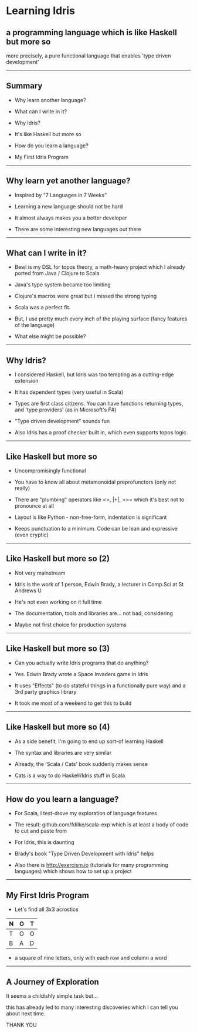 <!-- pagenumber: true -->

# Learning Idris 

## a programming language which is like Haskell but more so

more precisely, a pure functional language 
that enables 'type driven development'

---

## Summary

- Why learn another language?

- What can I write in it?

- Why Idris?

- It's like Haskell but more so

- How do you learn a language?

- My First Idris Program

---

## Why learn yet another language?

- Inspired by "7 Languages in 7 Weeks"

- Learning a new language should not be hard

- It almost always makes you a better developer

- There are some interesting new languages out there

---

## What can I write in it? 

- Bewl is my DSL for topos theory, a math-heavy project 
which I already ported from Java / Clojure to Scala 

- Java's type system became too limiting

- Clojure's macros were great but I missed the strong typing

- Scala was a perfect fit.

- But, I use pretty much every inch of the playing surface
(fancy features of the language)

- What else might be possible?

---

## Why Idris?

- I considered Haskell, but Idris was too tempting as a
cutting-edge extension

- It has dependent types (very useful in Scala)

- Types are first class citizens. You can have functions returning
types, and 'type providers' (as in Microsoft's F#) 

- "Type driven development" sounds fun

- Also Idris has a proof checker built in, which even supports
topos logic.

---

## Like Haskell but more so

- Uncompromisingly functional

- You have to know all about metamonoidal
preprofunctors (only not really)

- There are "plumbing" operators like <>, |+|, >>= which it's
best not to pronounce at all

- Layout is like Python - non-free-form,
indentation is significant

- Keeps punctuation to a minimum.
Code can be lean and expressive (even cryptic)

---

## Like Haskell but more so (2)

- Not very mainstream

- Idris is the work of 1 person, Edwin Brady, a
lecturer in Comp.Sci at St Andrews U 

- He's not even working on it full time

- The documentation, tools and libraries are... 
not bad, considering

- Maybe not first choice for production systems

---

## Like Haskell but more so (3)

- Can you actually write Idris programs that do anything?

- Yes. Edwin Brady wrote a Space Invaders game in Idris

- It uses "Effects" (to do stateful things in a functionally 
pure way) and a 3rd party graphics library

- It took me most of a weekend to get this to build

---

## Like Haskell but more so (4)

- As a side benefit, I'm going to end up
sort-of learning Haskell

- The syntax and libraries are very similar

- Already, the 'Scala / Cats' book suddenly makes
sense

- Cats is a way to do Haskell/Idris stuff in Scala

---

## How do you learn a language?

- For Scala, I test-drove my exploration of
language features

- The result: github.com/fdilke/scala-exp which 
is at least a body of code to cut and paste from

- For Idris, this is daunting

- Brady's book "Type Driven Development with Idris" helps

- Also there is http://exercism.io (tutorials for many
programming languages) which shows how to set up a project 

---

## My First Idris Program

- Let's find all 3x3 acrostics

N | O | T
------- | -------- | --------
T | O | O
B | A | D

- a square of nine letters,
only with each row and column a word

---

## A Journey of Exploration

It seems a childishly simple task but...

this has already led to many interesting
discoveries which I can tell you about next time.

THANK YOU